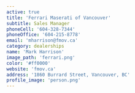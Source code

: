 ```yaml
---
active: true
title: 'Ferrari Maserati of Vancouver'
subtitle: Sales Manager
phoneCell: '604-328-7344'
phoneOffice: '604-215-8778'
email: 'mharrison@fmov.ca'
category: dealerships
name: 'Mark Harrison'
image_path: 'ferrari.png'
color: '#ff0000'
website: 'fmov.ca'
address: '1860 Burrard Street, Vancouver, BC'
profile_image: 'person.png'
---
```

